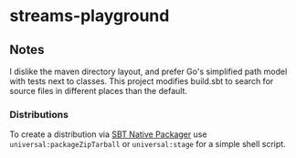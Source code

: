 # streams-playground #

## Notes

I dislike the maven directory layout, and prefer Go's simplified path model with tests next to classes. This project modifies build.sbt to search for source files in different places than the default.

### Distributions

To create a distribution via [SBT Native Packager](https://github.com/sbt/sbt-native-packager) use ```universal:packageZipTarball``` or ```universal:stage``` for a simple shell script.
